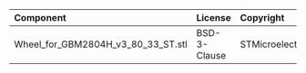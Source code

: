 | Component                       | License              | Copyright |
|:---------                       |:-------              |:----------|
| Wheel_for_GBM2804H_v3_80_33_ST.stl           | BSD-3-Clause         | STMicroelectronics |
